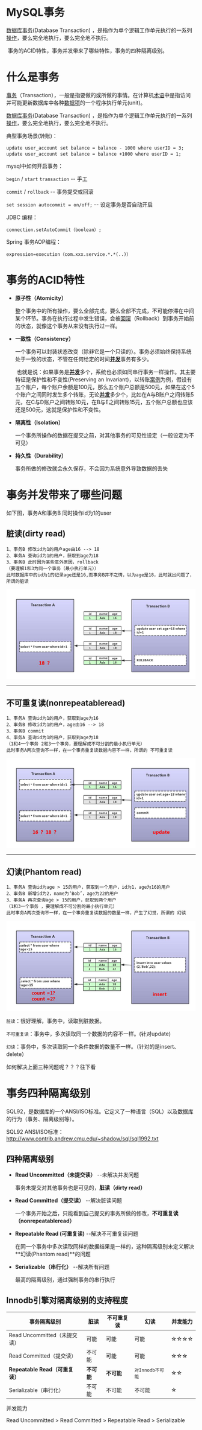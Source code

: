 # MySQL事务

[数据库事务](https://baike.baidu.com/item/%E6%95%B0%E6%8D%AE%E5%BA%93%E4%BA%8B%E5%8A%A1/9744607)(Database Transaction) ，是指作为单个逻辑工作单元执行的一系列[操作](https://baike.baidu.com/item/%E6%93%8D%E4%BD%9C/33052)，要么完全地执行，要么完全地不执行。

​	事务的ACID特性，事务并发带来了哪些特性，事务的四种隔离级别。

# 什么是事务

[事务](https://baike.baidu.com/item/%E4%BA%8B%E5%8A%A1/5945882)（Transaction），一般是指要做的或所做的事情。在计算机[术语](https://baike.baidu.com/item/%E6%9C%AF%E8%AF%AD)中是指访问并可能更新数据库中各种[数据项](https://baike.baidu.com/item/%E6%95%B0%E6%8D%AE%E9%A1%B9/3227309)的一个程序执行单元(unit)。

[数据库事务](https://baike.baidu.com/item/%E6%95%B0%E6%8D%AE%E5%BA%93%E4%BA%8B%E5%8A%A1/9744607)(Database Transaction) ，是指作为单个逻辑工作单元执行的一系列[操作](https://baike.baidu.com/item/%E6%93%8D%E4%BD%9C/33052)，要么完全地执行，要么完全地不执行。



典型事务场景(转账)：

```mysql
update user_account set balance = balance - 1000 where userID = 3;
update user_account set balance = balance +1000 where userID = 1;
```

mysql中如何开启事务：

`begin` / `start` `transaction` -- 手工

`commit` / `rollback` -- 事务提交或回滚

`set session autocommit = on/off;` -- 设定事务是否自动开启

JDBC 编程：

`connection.setAutoCommit（boolean）;`

Spring 事务AOP编程：

`expression=execution（com.xxx.service.*.*(..)）`

# 事务的ACID特性

- **原子性（Atomicity）**

  ​	整个事务中的所有操作，要么全部完成，要么全部不完成，不可能停滞在中间某个环节。事务在执行过程中发生错误，会被[回滚](https://baike.baidu.com/item/%E5%9B%9E%E6%BB%9A)（Rollback）到事务开始前的状态，就像这个事务从来没有执行过一样。

- **一致性（Consistency）**

  ​	一个事务可以封装状态改变（除非它是一个只读的）。事务必须始终保持系统处于一致的状态，不管在任何给定的时间[**并发**](https://baike.baidu.com/item/%E5%B9%B6%E5%8F%91)事务有多少。

  ​	也就是说：如果事务是[**并发**](https://baike.baidu.com/item/%E5%B9%B6%E5%8F%91)多个，系统也必须如同串行事务一样操作。其主要特征是保护性和不变性(Preserving an Invariant)，以转账[案例](https://baike.baidu.com/item/%E6%A1%88%E4%BE%8B)为例，假设有五个账户，每个账户余额是100元，那么五个账户总额是500元，如果在这个5个账户之间同时发生多个转账，无论[**并发**](https://baike.baidu.com/item/%E5%B9%B6%E5%8F%91)多少个，比如在A与B账户之间转账5元，在C与D账户之间转账10元，在B与E之间转账15元，五个账户总额也应该还是500元，这就是保护性和不变性。

- **隔离性（Isolation）**

  一个事务所操作的数据在提交之前，对其他事务的可见性设定（一般设定为不可见）

- **持久性（Durability）**

  事务所做的修改就会永久保存，不会因为系统意外导致数据的丢失

# 事务并发带来了哪些问题

如下图，事务A和事务B 同时操作id为1的user

## 脏读(dirty read)

```mysql
1、事务B 修改id为1的用户age由16 --> 18
2、事务A 查询id为1的用户，获取到age为18
3、事务B 此时因为某些意外原因，rollback
（要理解1和3为同一个事务（最小执行单元））
此时数据库中的id为1的记录age还是16,而事务B并不之情，以为age是18，此时就出问题了，所谓的脏读
```

![120910194139032](../../images/optimize/mysql/120910194139032.Png)

------

## 不可重复读(nonrepeatableread)

```mysql
1、事务A 查询id为1的用户，获取到age为16
2、事务B 修改id为1的用户，age由16 --> 18
3、事务B commit
4、事务A 查询id为1的用户，获取到age为18
（1和4一个事务 2和3一个事务，要理解成不可分割的最小执行单元）
此时事务A两次查询不一样，在一个事务重复读数据内容不一样，所谓的 不可重复读
```

![120910194139036](../../images/optimize/mysql/120910194139036.Png)

------

## 幻读(Phantom read)

```
1、事务A 查询id为age > 15的用户，获取到一个用户，id为1，age为16的用户
2、事务B 新增id为2，name为‘Bob’，age为22的用户
3、事务A 再次查询age > 15的用户，获取到两个用户
（1和3一个事务 ，要理解成不可分割的最小执行单元）
此时事务A两次查询不一样，在一个事务重复读数据的数量一样，产生了幻觉，所谓的 幻读
```

![120910194139040](../../images/optimize/mysql/120910194139040.Png)

`脏读`：很好理解，事务中，读取到脏数据。

`不可重复读`：事务中，多次读取同一个数据的内容不一样。(针对update)

`幻读`：事务中，多次读取同一个条件数据的数量不一样。（针对的是insert、delete）



如何解决上面三种问题呢？？？往下看

# 事务四种隔离级别

SQL92，是数据库的一个ANSI/ISO标准。它定义了一种语言（SQL）以及数据库的行为（事务、隔离级别等）。

SQL92 ANSI/ISO标准：
http://www.contrib.andrew.cmu.edu/~shadow/sql/sql1992.txt

## 四种隔离级别

- **Read Uncommitted（未提交读）** --未解决并发问题

  事务未提交对其他事务也是可见的，**脏读（dirty read）**

- **Read Committed（提交读）** --解决脏读问题

  一个事务开始之后，只能看到自己提交的事务所做的修改，**不可重复读（nonrepeatableread）**

- **Repeatable Read (可重复读)** --解决不可重复读问题

  在同一个事务中多次读取同样的数据结果是一样的，这种隔离级别未定义解决**幻读(Phantom read)**的问题

- **Serializable（串行化）** --解决所有问题

  最高的隔离级别，通过强制事务的串行执行

## Innodb引擎对隔离级别的支持程度

| 事务隔离级别                    | 脏读       | 不可重复读 | 幻读             | 并发能力 |
| ------------------------------- | ---------- | ---------- | ---------------- | -------- |
| Read Uncommitted（未提交读）    | 可能       | 可能       | 可能             | ☆☆☆☆     |
| Read Committed（提交读）        | 不可能     | 可能       | 可能             | ☆☆☆      |
| **Repeatable Read（可重复读）** | **不可能** | **不可能** | `对Innodb不可能` | ☆☆       |
| Serializable（串行化）          | 不可能     | 不可能     | 不可能           | ☆        |

并发能力 

Read Uncommitted > Read Committed > Repeatable Read > Serializable
